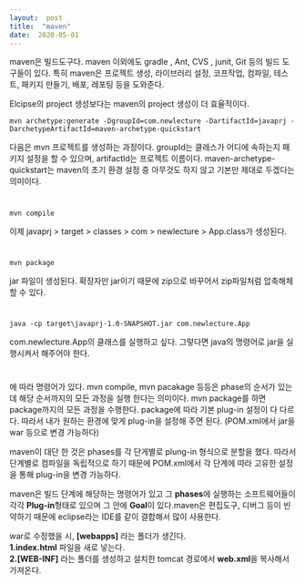 ```yaml
---
layout:  post
title:  "maven"
date:  2020-05-01
---
```


maven은 빌드도구다. maven 이외에도 gradle , Ant, CVS , junit, Git 등의 빌드 도구들이 있다. 특히 maven은 프로젝트 생성, 라이브러리 설정, 
코프작업, 컴파일, 테스트, 패키지 만들기, 배포, 레포팅 등을 도와준다.

Elcipse의 project 생성보다는 maven의 project 생성이 더 효율적이다.
```
mvn archetype:generate -DgroupId=com.newlecture -DartifactId=javaprj -DarchetypeArtifactId=maven-archetype-quickstart
```

다음은 mvn 프로젝트를 생성하는 과정이다. groupId는 클래스가 어디에 속하는지 패키지 설정을 할 수 있으며, artifactId는 프로젝트 이름이다.
maven-archetype-quickstart는 maven의 초기 환경 설정 중 아무것도 하지 않고 기본만 제대로 두겠다는 의미이다.
#

```
mvn compile
```
이제 javaprj > target > classes > com > newlecture > App.class가 생성된다.
#

```
mvn package
```
jar 파일이 생성된다. 확장자만 jar이기 때문에 zip으로 바꾸어서 zip파일처럼 압축해체 할 수 있다.
#

```
java -cp target\javaprj-1.0-SNAPSHOT.jar com.newlecture.App
```
com.newlecture.App의 클래스를 실행하고 싶다. 그렇다면 java의 명령어로 jar을 실행시켜서 해주어야 한다.
#

<phase></phase>에 따라 명령어가 있다. mvn compile, mvn pacakage 등등은 phase의 순서가 있는데 해당 순서까지의 모든 과정을 실행 한다는 의미이다. mvn package를 하면 package까지의 모든 과정을 수행한다. package에 따라 기본 plug-in 설정이 다 다르다. 따라서 내가 원하는 환경에 맞게 plug-in을 설정해 주면 된다.
(POM.xml에서 <packaging>jar</packaging>을 <packaging>war</packaging> 등으로 변경 가능하다)

maven이 대단 한 것은 phases를 각 단게별로 plung-in 형식으로 분할을 했다. 따라서 단계별로 컴파일을 독립적으로 하기 때문에 POM.xml에서 각 단계에 따라 고유한 설정을 통해 plug-in을 변경 가능하다.

maven은 빌드 단계에 해당하는 명령어가 있고 그 **phases**에 실행하는 소프트웨어들이 각각 **Plug-in**형태로 있으며 그 안에 **Goal**이 있다.maven은 편집도구, 디버그 등이 빈약하기 때문에 eclipse라는 IDE를 같이 결합해서 많이 사용한다.

<package>war</package>로 수정했을 시, **[webapps]** 라는 폴더가 생긴다.    
**1.index.html** 파일을 새로 넣는다.        
**2.[WEB-INF]** 라는 폴더를 생성하고 설치한 tomcat 경로에서 **web.xml**을 복사해서 가져온다. 




